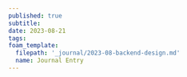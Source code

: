 ```yaml
---
published: true
subtitle:
date: 2023-08-21
tags:
foam_template:
  filepath: '_journal/2023-08-backend-design.md'
  name: Journal Entry
---
```


# 